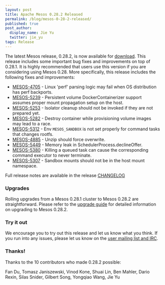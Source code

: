```yaml
---
layout: post
title: Apache Mesos 0.28.2 Released
permalink: /blog/mesos-0-28-2-released/
published: true
post_author:
  display_name: Jie Yu
  twitter: jie_yu
tags: Release
---
```


The latest Mesos release, 0.28.2, is now available for [download](http://mesos.apache.org/downloads). This release includes some important bug fixes and improvements on top of 0.28.1. It is highly recommended that users use this version if you are considering using Mesos 0.28. More specifically, this release includes the following fixes and improvements:

* [MESOS-4705](https://issues.apache.org/jira/browse/MESOS-4705) - Linux 'perf' parsing logic may fail when OS distribution has perf backports.
* [MESOS-5239](https://issues.apache.org/jira/browse/MESOS-5239) - Persistent volume DockerContainerizer support assumes proper mount propagation setup on the host.
* [MESOS-5253](https://issues.apache.org/jira/browse/MESOS-5253) - Isolator cleanup should not be invoked if they are not prepared yet.
* [MESOS-5282](https://issues.apache.org/jira/browse/MESOS-5282) - Destroy container while provisioning volume images may lead to a race.
* [MESOS-5312](https://issues.apache.org/jira/browse/MESOS-5312) - Env `MESOS_SANDBOX` is not set properly for command tasks that changes rootfs.
* [MESOS-4885](https://issues.apache.org/jira/browse/MESOS-4885) - Unzip should force overwrite.
* [MESOS-5449](https://issues.apache.org/jira/browse/MESOS-5449) - Memory leak in SchedulerProcess.declineOffer.
* [MESOS-5380](https://issues.apache.org/jira/browse/MESOS-5380) - Killing a queued task can cause the corresponding command executor to never terminate.
* [MESOS-5307](https://issues.apache.org/jira/browse/MESOS-5307) - Sandbox mounts should not be in the host mount namespace.

Full release notes are available in the release [CHANGELOG](https://git-wip-us.apache.org/repos/asf?p=mesos.git;a=blob_plain;f=CHANGELOG;hb=0.28.2)

### Upgrades

Rolling upgrades from a Mesos 0.28.1 cluster to Mesos 0.28.2 are straightforward. Please refer to the [upgrade guide](http://mesos.apache.org/documentation/latest/upgrades/) for detailed information on upgrading to Mesos 0.28.2.

### Try it out

We encourage you to try out this release and let us know what you think. If you run into any issues, please let us know on the [user mailing list and IRC](https://mesos.apache.org/community).

### Thanks!

Thanks to the 10 contributors who made 0.28.2 possible:

Fan Du, Tomasz Janiszewski, Vinod Kone, Shuai Lin, Ben Mahler, Dario Rexin, Silas Snider, Gilbert Song, Yongqiao Wang, Jie Yu
